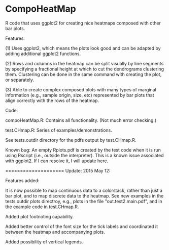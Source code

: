 # CompoHeatMap

R code that uses ggplot2 for creating nice heatmaps composed with
other bar plots.

Features:

(1) Uses ggplot2, which means the plots look good and can be adapted
by adding additional ggplot2 functions.

(2) Rows and columns in the heatmap can be split visually by line
segments by specifying a fractional height at which to cut the
dendrograms clustering them. Clustering can be done in the same
command with creating the plot, or separately.

(3) Able to create complex composed plots with many types of marginal
information (e.g., sample origin, size, etc) represented by bar plots
that align correctly with the rows of the heatmap.

Code:

compoHeatMap.R: Contains all functionality. (Not much error checking.)

test.CHmap.R: Series of examples/demonstrations.

See tests.outdir directory for the pdfs output by test.CHmap.R.

Known bug: An empty Rplots.pdf is created by the test code when it is
run using Rscript (i.e., outside the interpreter). This is a known
issue associated with ggplot2. If I can resolve it, I will update
here.

====================
Update: 2015 May 12:

Features added:

It is now possible to map continuous data to a colorstack, rather than
just a bar plot, and to map discrete data to the heatmap. See new
examples in the tests.outdir plots directroy, e.g., plots in the file
"out.test2.main.pdf", and in the example code in test.CHmap.R.

Added plot footnoting capability.

Added better control of the font size for the tick labels and
coordinated it between the heatmap and accompanying plots.

Added possibility of vertical legends.

